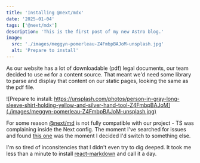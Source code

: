 ```yaml
---
title: 'Installing @next/mdx'
date: '2025-01-04'
tags: ['@next/mdx']
description: 'This is the first post of my new Astro blog.'
image:
  src: './images/meggyn-pomerleau-Z4FmbpBAJoM-unsplash.jpg'
  alt: 'Prepare to install'
---
```


As our website has a lot of downloadable (pdf) legal documents, our team decided to use `md` for a content source.
That meant we'd need some library to parse and display that content on our static pages, looking the same as the pdf file.

![Prepare to install: https://unsplash.com/photos/person-in-gray-long-sleeve-shirt-holding-yellow-and-silver-hand-tool-Z4FmbpBAJoM](./images/meggyn-pomerleau-Z4FmbpBAJoM-unsplash.jpg)

For some reason [@next/md](https://nextjs.org/docs/pages/building-your-application/configuring/mdx) is not fully compatible with our project - TS was complaining inside the Next config. The moment I've searched for issues and found [this one](https://github.com/vercel/next.js/issues/74424) was the moment I decided I'd switch to something else.

I'm so tired of inconsitencies that I didn't even try to dig deeped. It took me less than a minute to install [react-markdown](https://github.com/remarkjs/react-markdown) and call it a day.
